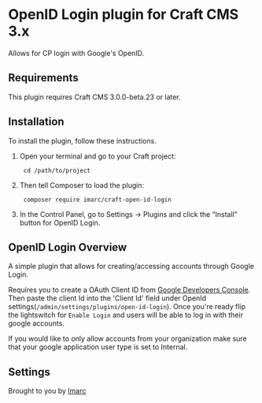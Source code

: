 # OpenID Login plugin for Craft CMS 3.x

Allows for CP login with Google's OpenID.

## Requirements

This plugin requires Craft CMS 3.0.0-beta.23 or later.

## Installation

To install the plugin, follow these instructions.

1. Open your terminal and go to your Craft project:

        cd /path/to/project

2. Then tell Composer to load the plugin:

        composer require imarc/craft-open-id-login

3. In the Control Panel, go to Settings → Plugins and click the “Install” button for OpenID Login.

## OpenID Login Overview
A simple plugin that allows for creating/accessing accounts through Google Login. 

Requires you to create a OAuth Client ID from [Google Developers Console](https://console.developers.google.com/apis/credentials). Then paste the client Id into the 
'Client Id' field under OpenId settings(`/admin/settings/plugins/open-id-login`). Once you're ready flip the lightswitch for `Enable Login` and users will be able to log in with their google accounts. 

If you would like to only allow accounts from your organization make sure that your google application user type is set to Internal.

## Settings


Brought to you by [Imarc](https://www.imarc.com/)
